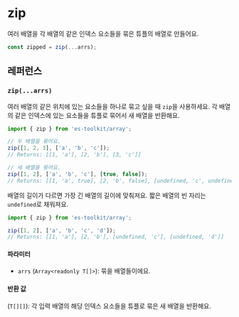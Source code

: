 # zip

여러 배열을 각 배열의 같은 인덱스 요소들을 묶은 튜플의 배열로 만들어요.

```typescript
const zipped = zip(...arrs);
```

## 레퍼런스

### `zip(...arrs)`

여러 배열의 같은 위치에 있는 요소들을 하나로 묶고 싶을 때 `zip`을 사용하세요. 각 배열의 같은 인덱스에 있는 요소들을 튜플로 묶어서 새 배열을 반환해요.

```typescript
import { zip } from 'es-toolkit/array';

// 두 배열을 묶어요.
zip([1, 2, 3], ['a', 'b', 'c']);
// Returns: [[1, 'a'], [2, 'b'], [3, 'c']]

// 세 배열을 묶어요.
zip([1, 2], ['a', 'b', 'c'], [true, false]);
// Returns: [[1, 'a', true], [2, 'b', false], [undefined, 'c', undefined]]
```

배열의 길이가 다르면 가장 긴 배열의 길이에 맞춰져요. 짧은 배열의 빈 자리는 `undefined`로 채워져요.

```typescript
import { zip } from 'es-toolkit/array';

zip([1, 2], ['a', 'b', 'c', 'd']);
// Returns: [[1, 'a'], [2, 'b'], [undefined, 'c'], [undefined, 'd']]
```

#### 파라미터

- `arrs` (`Array<readonly T[]>`): 묶을 배열들이에요.

#### 반환 값

(`T[][]`): 각 입력 배열의 해당 인덱스 요소들을 튜플로 묶은 새 배열을 반환해요.
